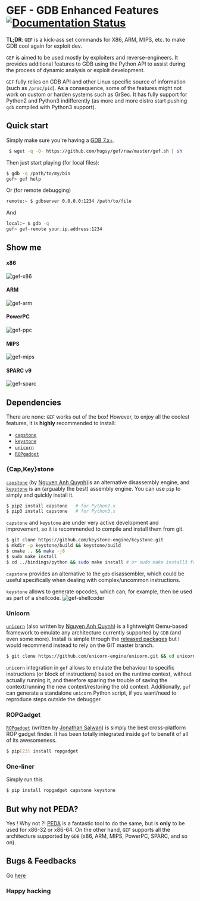 # GEF - GDB Enhanced Features  [![Documentation Status](https://readthedocs.org/projects/gef/badge/?version=latest)](https://gef.readthedocs.org/en/latest/)

**TL;DR**: `GEF` is a kick-ass set commands for X86, ARM, MIPS, etc. to
make GDB cool again for exploit dev.

`GEF` is aimed to be used mostly by exploiters and reverse-engineers. It
provides additional features to GDB using the Python API to assist during the
process of dynamic analysis or exploit development.

`GEF` fully relies on GDB API and other Linux specific source of information
(such as `/proc/pid`). As a consequence, some of the features might not work on
custom or harden systems such as GrSec.
It has fully support for Python2 and Python3 indifferently (as more and more
distro start pushing `gdb` compiled with Python3 support).


## Quick start

Simply make sure you're having a [GDB 7.x+](https://www.gnu.org/s/gdb).
``` bash
 $ wget -q -O- https://github.com/hugsy/gef/raw/master/gef.sh | sh
```

Then just start playing (for local files):
```bash
$ gdb -q /path/to/my/bin
gef> gef help
```

Or (for remote debugging)
```bash
remote:~ $ gdbserver 0.0.0.0:1234 /path/to/file
```
And
```bash
local:~ $ gdb -q
gef> gef-remote your.ip.address:1234
```

## Show me

#### x86
![gef-x86](https://i.imgur.com/emhEsol.png)

#### ARM
![gef-arm](http://i.imgur.com/qOL8CnL.png)

#### PowerPC
![gef-ppc](https://i.imgur.com/IN6x6lw.png)

#### MIPS
![gef-mips](https://i.imgur.com/dBaB9os.png)

#### SPARC v9
![gef-sparc](https://i.imgur.com/VD2FpDt.png)

## Dependencies

There are none: `GEF` works out of the box! However, to enjoy all the coolest features, it is **highly** recommended to install:

- [`capstone`](https://github.com/aquynh/capstone) 
- [`keystone`](https://github.com/keystone-engine/keystone) 
- [`unicorn`](https://github.com/unicorn-engine/unicorn)
- [`ROPgadget`](https://github.com/JonathanSalwan/ROPgadget) 

### {Cap,Key}stone
[`capstone`](https://github.com/aquynh/capstone) (by [Nguyen Anh Quynh](https://github.com/aquynh))is an alternative disassembly engine, and [`keystone`](https://github.com/keystone-engine/keystone) is an (arguably the best) assembly engine.
You can use `pip` to simply and quickly install it.
```bash
$ pip2 install capstone   # for Python2.x
$ pip3 install capstone   # for Python3.x
```

`capstone` and `keystone` are under very active development and improvement, so it is recommended to compile and install them from git.
```bash
$ git clone https://github.com/keystone-engine/keystone.git
$ mkdir -p keystone/build && keystone/build
$ cmake .. && make -j8
$ sudo make install
$ cd ../bindings/python && sudo make install # or sudo make install3 for Python3
```

`capstone` provides an alternative to the `gdb` disassembler, which could be useful specifically when dealing with complex/uncommon instructions.

`keystone` allows to generate opcodes, which can, for example, then be used as part of a shellcode. 
![gef-shellcoder](https://i.imgur.com/BPdtr2D.png)

### Unicorn
[`unicorn`](https://github.com/unicorn-engine/unicorn) (also written by [Nguyen Anh Quynh](https://github.com/aquynh)) is a lightweight Qemu-based framework to emulate any architecture currently supported by `GDB` (and even some more). 
Install is simple through the [released packages](https://github.com/unicorn-engine/unicorn/releases) but I would recommend instead to rely on the GIT master branch.
```bash
$ git clone https://github.com/unicorn-engine/unicorn.git && cd unicorn && ./make.sh && sudo ./make.sh install
``` 

`unicorn` integration in `gef` allows to emulate the behaviour to specific instructions (or block of instructions) based on the runtime context, without actually running it, and therefore sparing the trouble of saving the context/running the new context/restoring the old context. Additionally, `gef` can generate a standalone `unicorn` Python script, if you want/need to reproduce steps outside the debugger.


### ROPGadget
[`ROPgadget`](https://github.com/JonathanSalwan/ROPgadget) (written by [Jonathan Salwan](https://github.com/JonathanSalwan)) is simply the best cross-platform ROP gadget finder. It has been totally integrated inside `gef` to benefit of all of its awesomeness.
```bash
$ pip[23] install ropgadget
```



### One-liner

Simply run this
```bash
$ pip install ropgadget capstone keystone
```

## But why not PEDA?
Yes ! Why not ?! [PEDA](https://github.com/longld/peda) is a fantastic tool to
do the same, but is **only** to be used for x86-32 or x86-64. On the other hand,
`GEF` supports all the architecture supported by `GDB` (x86, ARM, MIPS, PowerPC,
SPARC, and so on).



## Bugs & Feedbacks

Go [here](https://github.com/hugsy/gef/issues)

### Happy hacking
